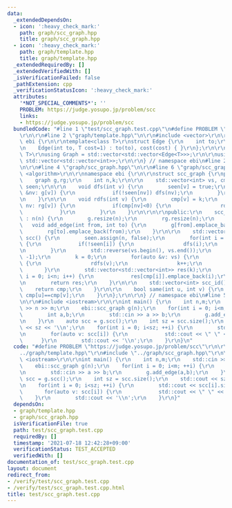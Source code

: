 ```yaml
---
data:
  _extendedDependsOn:
  - icon: ':heavy_check_mark:'
    path: graph/scc_graph.hpp
    title: graph/scc_graph.hpp
  - icon: ':heavy_check_mark:'
    path: graph/template.hpp
    title: graph/template.hpp
  _extendedRequiredBy: []
  _extendedVerifiedWith: []
  _isVerificationFailed: false
  _pathExtension: cpp
  _verificationStatusIcon: ':heavy_check_mark:'
  attributes:
    '*NOT_SPECIAL_COMMENTS*': ''
    PROBLEM: https://judge.yosupo.jp/problem/scc
    links:
    - https://judge.yosupo.jp/problem/scc
  bundledCode: "#line 1 \"test/scc_graph.test.cpp\"\n#define PROBLEM \"https://judge.yosupo.jp/problem/scc\"\
    \r\n\r\n#line 2 \"graph/template.hpp\"\n\r\n#include <vector>\r\n\r\nnamespace\
    \ ebi {\r\n\r\ntemplate<class T>\r\nstruct Edge {\r\n    int to;\r\n    T cost;\r\
    \n    Edge(int to, T cost=1) : to(to), cost(cost) { }\r\n};\r\n\r\ntemplate<class\
    \ T>\r\nusing Graph = std::vector<std::vector<Edge<T>>>;\r\n\r\nusing graph =\
    \ std::vector<std::vector<int>>;\r\n\r\n} // namespace ebi\n#line 2 \"graph/scc_graph.hpp\"\
    \n\r\n#line 4 \"graph/scc_graph.hpp\"\n\r\n#line 6 \"graph/scc_graph.hpp\"\n#include\
    \ <algorithm>\r\n\r\nnamespace ebi {\r\n\r\nstruct scc_graph {\r\nprivate:\r\n\
    \    graph g,rg;\r\n    int n,k;\r\n\r\n    std::vector<int> vs, cmp;\r\n    std::vector<bool>\
    \ seen;\r\n\r\n    void dfs(int v) {\r\n        seen[v] = true;\r\n        for(auto\
    \ &nv: g[v]) {\r\n            if(!seen[nv]) dfs(nv);\r\n        }\r\n        vs.emplace_back(v);\r\
    \n    }\r\n\r\n    void rdfs(int v) {\r\n        cmp[v] = k;\r\n        for(auto\
    \ nv: rg[v]) {\r\n            if(cmp[nv]<0) {\r\n                rdfs(nv);\r\n\
    \            }\r\n        }\r\n    }\r\n\r\n\r\npublic:\r\n    scc_graph(int n)\
    \ : n(n) {\r\n        g.resize(n);\r\n        rg.resize(n);\r\n    }\r\n\r\n \
    \   void add_edge(int from, int to) {\r\n        g[from].emplace_back(to);\r\n\
    \        rg[to].emplace_back(from);\r\n    }\r\n\r\n    std::vector<std::vector<int>>\
    \ scc() {\r\n        seen.assign(n, false);\r\n        for(int i = 0; i<n; i++)\
    \ {\r\n            if(!seen[i]) {\r\n                dfs(i);\r\n            }\r\
    \n        }\r\n        std::reverse(vs.begin(), vs.end());\r\n        cmp.assign(n,\
    \ -1);\r\n        k = 0;\r\n        for(auto &v: vs) {\r\n            if(cmp[v]<0)\
    \ {\r\n                rdfs(v);\r\n                k++;\r\n            }\r\n \
    \       }\r\n        std::vector<std::vector<int>> res(k);\r\n        for(int\
    \ i = 0; i<n; i++) {\r\n            res[cmp[i]].emplace_back(i);\r\n        }\r\
    \n        return res;\r\n    }\r\n\r\n    std::vector<int> scc_id() {\r\n    \
    \    return cmp;\r\n    }\r\n\r\n    bool same(int u, int v) {\r\n        return\
    \ cmp[u]==cmp[v];\r\n    }\r\n};\r\n\r\n} // namespace ebi\n#line 5 \"test/scc_graph.test.cpp\"\
    \n\r\n#include <iostream>\r\n\r\nint main() {\r\n    int n,m;\r\n    std::cin\
    \ >> n >> m;\r\n    ebi::scc_graph g(n);\r\n    for(int i = 0; i<m; ++i) {\r\n\
    \        int a,b;\r\n        std::cin >> a >> b;\r\n        g.add_edge(a,b);\r\
    \n    }\r\n    auto scc = g.scc();\r\n    int sz = scc.size();\r\n    std::cout\
    \ << sz << '\\n';\r\n    for(int i = 0; i<sz; ++i) {\r\n        std::cout << scc[i].size();\r\
    \n        for(auto v: scc[i]) {\r\n            std::cout << \" \" << v;\r\n  \
    \      }\r\n        std::cout << '\\n';\r\n    }\r\n}\n"
  code: "#define PROBLEM \"https://judge.yosupo.jp/problem/scc\"\r\n\r\n#include \"\
    ../graph/template.hpp\"\r\n#include \"../graph/scc_graph.hpp\"\r\n\r\n#include\
    \ <iostream>\r\n\r\nint main() {\r\n    int n,m;\r\n    std::cin >> n >> m;\r\n\
    \    ebi::scc_graph g(n);\r\n    for(int i = 0; i<m; ++i) {\r\n        int a,b;\r\
    \n        std::cin >> a >> b;\r\n        g.add_edge(a,b);\r\n    }\r\n    auto\
    \ scc = g.scc();\r\n    int sz = scc.size();\r\n    std::cout << sz << '\\n';\r\
    \n    for(int i = 0; i<sz; ++i) {\r\n        std::cout << scc[i].size();\r\n \
    \       for(auto v: scc[i]) {\r\n            std::cout << \" \" << v;\r\n    \
    \    }\r\n        std::cout << '\\n';\r\n    }\r\n}"
  dependsOn:
  - graph/template.hpp
  - graph/scc_graph.hpp
  isVerificationFile: true
  path: test/scc_graph.test.cpp
  requiredBy: []
  timestamp: '2021-07-18 12:42:28+09:00'
  verificationStatus: TEST_ACCEPTED
  verifiedWith: []
documentation_of: test/scc_graph.test.cpp
layout: document
redirect_from:
- /verify/test/scc_graph.test.cpp
- /verify/test/scc_graph.test.cpp.html
title: test/scc_graph.test.cpp
---
```

